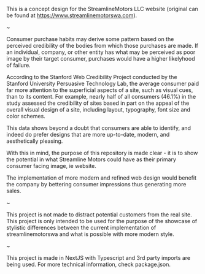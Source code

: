 This is a concept design for the StreamlineMotors LLC website (original can be found at https://www.streamlinemotorswa.com).

~

Consumer purchase habits may derive some pattern based on the perceived credibility of the bodies from which those purchases are made. If an individual, company, or other entity has what may be perceived as poor image by their target consumer, purchases would have a higher likelyhood of failure.

According to the Stanford Web Credibility Project conducted by the Stanford University Persuasive Technology Lab, the average consumer paid far more attention to the superficial aspects of a site, such as visual cues, than to its content. For example, nearly half of all consumers (46.1%) in the study assessed the credibility of sites based in part on the appeal of the overall visual design of a site, including layout, typography, font size and color schemes.

This data shows beyond a doubt that consumers are able to identify, and indeed do prefer designs that are more up-to-date, modern, and aesthetically pleasing.

With this in mind, the purpose of this repository is made clear - it is to show the potential in what Streamline Motors could have as their primary consumer facing image, ie website.

The implementation of more modern and refined web design would benefit the company by bettering consumer impressions thus generating more sales.

~

This project is not made to distract potential customers from the real site. This project is only intended to be used for the purpose of the showcase of stylistic differences between the current implementation of streamlinemotorswa and what is possible with more modern style.

~

This project is made in NextJS with Typescript and 3rd party imports are being used. For more technical information, check package.json.

